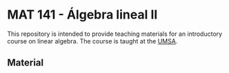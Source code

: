 MAT 141 - Álgebra lineal II
================

This repository is intended to provide teaching materials for an introductory course on linear algebra. The course is taught at the [UMSA](http://matematica.umsa.bo/home). 


## Material
